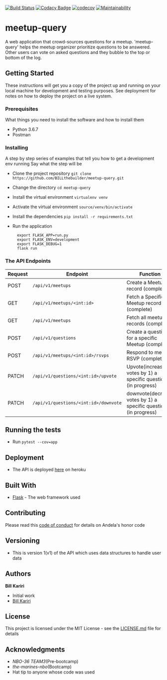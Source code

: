 [![Build Status](https://travis-ci.org/BILLthebuilder/meetup-query.svg?branch=develop)](https://travis-ci.org/BILLthebuilder/meetup-query)
[![Codacy Badge](https://api.codacy.com/project/badge/Grade/23dc6c0874104fca8473fd8d59ea2067)](https://www.codacy.com/app/BILLthebuilder/meetup-query?utm_source=github.com&amp;utm_medium=referral&amp;utm_content=BILLthebuilder/meetup-query&amp;utm_campaign=Badge_Grade)
[![codecov](https://codecov.io/gh/BILLthebuilder/meetup-query/branch/develop/graph/badge.svg)](https://codecov.io/gh/BILLthebuilder/meetup-query)
[![Maintainability](https://api.codeclimate.com/v1/badges/fbc43151aa7a1cb8a6a0/maintainability)](https://codeclimate.com/github/BILLthebuilder/meetup-query/maintainability)


# meetup-query
A web application that crowd-sources questions for a meetup. 'meetup-query' helps the meetup organizer prioritize questions to be answered. Other users can vote on asked questions and they bubble to the top or bottom of the log.

## Getting Started
These instructions will get you a copy of the project up and running on your local machine for development and testing purposes. See deployment for notes on how to deploy the project on a live system.

### Prerequisites
What things you need to install the software and how to install them
* Python 3.6.7
* Postman
### Installing
A step by step series of examples that tell you how to get a development env running
Say what the step will be
* Clone the project repository
`git clone https://github.com/BILLthebuilder/meetup-query.git`

* Change the directory
`cd meetup-query`

* Install the virtual environment
`virtualenv venv`

* Activate the virtual environment
`source/venv/bin/activate`

* Install the dependencies
`pip install -r requirements.txt`

* Run the application
    ```
      export FLASK_APP=run.py
      export FLASK_ENV=development
      export FLASK_DEBUG=1
      flask run
    ```
### The API Endpoints
| Request  	|Endpoint   	|Function   	 
|---	|---	|---	|
| POST  	|`/api/v1/meetups`   	|Create a Meetup record (complete)  	  
| GET  	|`/api/v1/meetups/<int:id>`   	|Fetch a Specific Meetup record (complete)  	  
| GET  	|`/api/v1/meetups`   	|Fetch all meetup records (complete)   	   
| POST  	|`/api/v1/questions`   	|Create a question for a specific Meetup (complete)    	     
| POST  	|`/api/v1/meetups/<int:id>/rsvps`   	|Respond to meetup RSVP (complete)   	   
| PATCH  	|`/api/v1/questions/<int:id>/upvote`   	|Upvote(increase votes by 1) a specific question (in progress)   	
| PATCH  	| `/api/v1/questions/<int:id>/downvote`  	|downvote(decrease votes by 1) a specific question (in progress)  	

## Running the tests
* Run `pytest --cov=app`

## Deployment
* The API is deployed [here](https://meetup-query-api.herokuapp.com/) on heroku

## Built With
* [Flask](http://flask.pocoo.org) - The web framework used

## Contributing
Please read this [code of conduct](http://bit.ly/honor-code2018) for details on Andela's honor code

## Versioning
* This is version 1(v1) of the API which uses data structures to handle user data 

## Authors
 **Bill Kariri** 
*  Initial work 
*  [Bill Kariri](https://github.com/BILLthebuilder)

## License
This project is licensed under the MIT License - see the [LICENSE.md](LICENSE.md) file for details

## Acknowledgments
* _NBO-36 TEAM3_(Pre-bootcamp)
* _the-marines-nbo_(Bootcamp)
* Hat tip to anyone whose code was used

